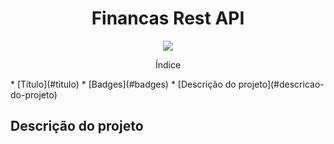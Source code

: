 <h1 align="center"> Financas Rest API </h1>

<p align="center">
<img src="http://img.shields.io/static/v1?label=STATUS&message=EM%20DESENVOLVIMENTO&color=GREEN&style=for-the-badge"/>
</p>

<p align="center">
Índice
</p>
* [Título](#titulo)
* [Badges](#badges)
* [Descrição do projeto](#descricao-do-projeto)

## Descrição do projeto


